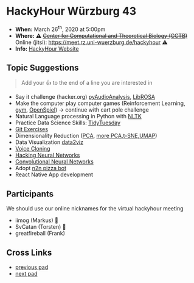 # HackyHour Würzburg 43

 - **When:** March 26<sup>th</sup>, 2020 at 5:00pm 
 - **Where:**  :warning:  ~~[Center for Computational and Theoretical Biology (CCTB)](https://www.google.de/maps/search/cctb/@49.7850979,9.9030254,12z)~~ Online (jitsi): https://meet.rz.uni-wuerzburg.de/hackyhour  :warning: 
 - **Info:** [HackyHour Website](http://hackyhour.github.io/Wuerzburg/)

## Topic Suggestions
> Add your :+1: to the end of a line you are interested in
 - Say it challenge (hacker.org) [pyAudioAnalysis](https://github.com/tyiannak/pyAudioAnalysis), [LibROSA](https://librosa.github.io/librosa/)
 - Make the computer play computer games (Reinforcement Learning, [gym](https://gym.openai.com/), [OpenSpiel](https://github.com/deepmind/open_spiel)) &rarr; continue with cart pole challenge
 - Natural Language processing in Python with [NLTK](https://www.nltk.org/)
 - Practice Data Science Skills: [TidyTuesday](https://github.com/rfordatascience/tidytuesday)
 - [Git Exercises](https://gitexercises.fracz.com/)
 - Dimensionality Reduction ([PCA](http://setosa.io/ev/principal-component-analysis/), [more PCA](https://benediktehinger.de/blog/science/scatterplots-regression-lines-and-the-first-principal-component/),[t-SNE](https://distill.pub/2016/misread-tsne/),[UMAP](https://pair-code.github.io/understanding-umap/))
 - Data Visualization [data2viz](https://www.data-to-viz.com/)
 - [Voice Cloning](https://github.com/CorentinJ/Real-Time-Voice-Cloning)
 - [Hacking Neural Networks](https://github.com/Kayzaks/HackingNeuralNetworks)
 - [Convolutional Neural Networks](https://www.cs.ryerson.ca/~aharley/vis/conv/)
 - Adopt [n2n pizza bot](https://code.nerd2nerd.org/n2n/pizzabot)
 - React Native App development


## Participants
We should use our online nicknames for the virtual hackyhour meeting
 - iimog (Markus) :pizza: 
 - SvCatan (Torsten) :pizza:
 - greatfireball (Frank)


## Cross Links
 - [previous pad](https://hackyhour.github.io/Wuerzburg/pad_archive/HackyHour_Wuerzburg_42)
 - [next pad](https://hackyhour.github.io/Wuerzburg/pad_archive/HackyHour_Wuerzburg_44)
